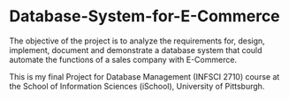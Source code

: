 # Database-System-for-E-Commerce
The objective of the project is to analyze the requirements for, design, implement, document and demonstrate a database system that could automate the functions of a sales company with E-Commerce.

This is my final Project for Database Management (INFSCI 2710) course at the School of Information Sciences (iSchool), University of Pittsburgh.
